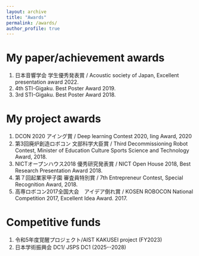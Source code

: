 ```yaml
---
layout: archive
title: "Awards"
permalink: /awards/
author_profile: true
---
```


# My paper/achievement awards
1. 日本音響学会 学生優秀発表賞 / Acoustic society of Japan, Excellent presentation award 2022.
1. 4th STI-Gigaku. Best Poster Award 2019.
1. 3rd STI-Gigaku. Best Poster Award 2018.

# My project awards
1. DCON 2020 アイング賞 / Deep learning Contest 2020, Iing Award, 2020
1. 第3回廃炉創造ロボコン 文部科学大臣賞 / Third Decommissioning Robot Contest, Minister of Education Culture Sports Science and Technology Award, 2018.
1. NICTオープンハウス2018 優秀研究発表賞 / NICT Open House 2018, Best Research Presentation Award 2018.
1. 第７回起業家甲子園 審査員特別賞 / 7th Entrepreneur Contest, Special Recognition Award, 2018.
1. 高専ロボコン2017全国大会　アイデア倒れ賞 / KOSEN ROBOCON National Competition 2017, Excellent Idea Award.  2017.

# Competitive funds
1. 令和5年度覚醒プロジェクト/AIST KAKUSEI project (FY2023)
1. 日本学術振興会 DC1/ JSPS DC1 (2025--2028)